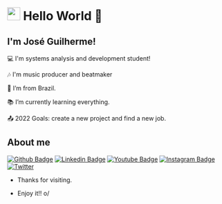 # <img src=https://github.com/TheDudeThatCode/TheDudeThatCode/blob/master/Assets/Earth.gif width="30"> Hello World 👋

## I'm José Guilherme!

 

:computer: I'm systems analysis and development student!

🎶 I'm music producer and beatmaker

:house_with_garden: I’m from Brazil.

:books: I’m currently learning everything.

:outbox_tray: 2022 Goals: create a new project and find a new job.

## About me

[![Github Badge](	https://img.shields.io/badge/GitHub-100000?style=for-the-badge&logo=github&logoColor=white=LINK_GIT)](https://github.com/JGui-jg) [![Linkedin Badge](https://img.shields.io/badge/LinkedIn-0077B5?style=for-the-badge&logo=linkedin&logoColor=white=LINK_LINKEDIN)](https://www.linkedin.com/in/jgu1lherme/) 
[![Youtube Badge](https://img.shields.io/badge/YouTube-FF0000?style=for-the-badge&logo=youtube&logoColor=white=LINK_YOUTUBE)](https://www.youtube.com/channel/UCrE7NofjFDqH5qreRFJgvQw) [![Instagram Badge](https://img.shields.io/badge/Instagram-E4405F?style=for-the-badge&logo=instagram&logoColor=white=LINK_INSTAGRAM)](https://www.instagram.com/j.gu1/) [![Twitter](https://img.shields.io/badge/Twitter-1DA1F2?style=for-the-badge&logo=twitter&logoColor=white)](https://twitter.com/TakOut_Jg) 
                  
- Thanks for visiting.

- Enjoy it!! o/
